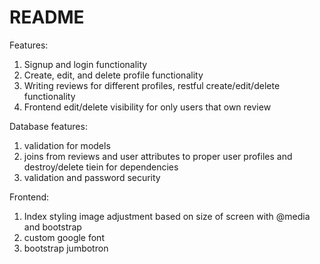 # README

Features:
1. Signup and login functionality
2. Create, edit, and delete profile functionality
3. Writing reviews for different profiles, restful create/edit/delete functionality 
4. Frontend edit/delete visibility for only users that own review

Database features:
1. validation for models
2. joins from reviews and user attributes to proper user profiles and destroy/delete tiein for dependencies
3. validation and password security


Frontend:
1. Index styling image adjustment based on size of screen with @media and bootstrap
2. custom google font
3. bootstrap jumbotron
